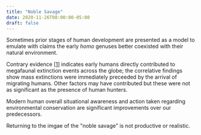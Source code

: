 ```yaml
---
title: "Noble Savage"
date: 2020-11-26T08:00:00-05:00
draft: false
---
```

Sometimes prior stages of human development are presented as a model to emulate with claims the early _homo_ genuses better coexisted with their natural environment.

Contrary evidence [[1](http://citeseerx.ist.psu.edu/viewdoc/download?doi=10.1.1.693.9335&rep=rep1&type=pdf "A Multispecies Overkill Simulation of the End-Pleistocene Megafaunal Mass Extinction - Alroy")] indicates early humans directly contributed to megafaunal extinction events across the globe; the correlative findings show mass extinctions were immediately preceeded by the arrival of migrating humans. Other factors may have contributed but these were not as significant as the presence of human hunters.

Modern human overall situational awareness and action taken regarding environmental conservation are significant improvements over our predecessors.

Returning to the imgae of the "noble savage" is not productive or realistic.